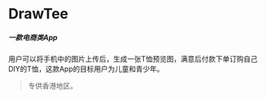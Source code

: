 # DrawTee

##### 一款电商类App

用户可以将手机中的图片上传后，生成一张T恤预览图，满意后付款下单订购自己DIY的T恤，这款App的目标用户为儿童和青少年。 
 
> 专供香港地区。